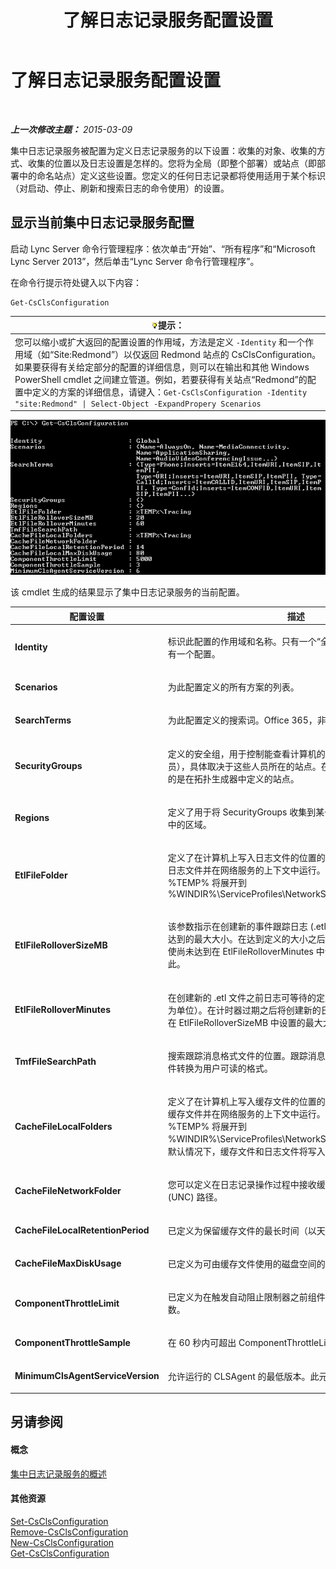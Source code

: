 ﻿---
title: 了解日志记录服务配置设置
TOCTitle: 了解日志记录服务配置设置
ms:assetid: 3c34e600-0b91-43dc-b4cc-90b6a70ee12e
ms:mtpsurl: https://technet.microsoft.com/zh-cn/library/JJ688029(v=OCS.15)
ms:contentKeyID: 49888380
ms.date: 05/19/2016
mtps_version: v=OCS.15
ms.translationtype: HT
---

# 了解日志记录服务配置设置

 

_**上一次修改主题：** 2015-03-09_

集中日志记录服务被配置为定义日志记录服务的以下设置：收集的对象、收集的方式、收集的位置以及日志设置是怎样的。您将为全局（即整个部署）或站点（即部署中的命名站点）定义这些设置。您定义的任何日志记录都将使用适用于某个标识（对启动、停止、刷新和搜索日志的命令使用）的设置。

## 显示当前集中日志记录服务配置

启动 Lync Server 命令行管理程序：依次单击“开始”、“所有程序”和“Microsoft Lync Server 2013”，然后单击“Lync Server 命令行管理程序”。

在命令行提示符处键入以下内容：

    Get-CsClsConfiguration

<table>
<thead>
<tr class="header">
<th><img src="images/Gg398094.tip(OCS.15).gif" title="tip" alt="tip" />提示：</th>
</tr>
</thead>
<tbody>
<tr class="odd">
<td>您可以缩小或扩大返回的配置设置的作用域，方法是定义 <code>-Identity</code> 和一个作用域（如“Site:Redmond”）以仅返回 Redmond 站点的 CsClsConfiguration。如果要获得有关给定部分的配置的详细信息，则可以在输出和其他 Windows PowerShell cmdlet 之间建立管道。例如，若要获得有关站点“Redmond”的配置中定义的方案的详细信息，请键入：<code>Get-CsClsConfiguration -Identity &quot;site:Redmond&quot; | Select-Object -ExpandPropery Scenarios</code></td>
</tr>
</tbody>
</table>


![来自 Get-CsClsConfiguration 的示例输出。](images/JJ688138.23f98ddc-fc48-499a-b6c5-752611f2a0b0(OCS.15).jpg "来自 Get-CsClsConfiguration 的示例输出。")

该 cmdlet 生成的结果显示了集中日志记录服务的当前配置。


<table>
<colgroup>
<col style="width: 50%" />
<col style="width: 50%" />
</colgroup>
<thead>
<tr class="header">
<th>配置设置</th>
<th>描述</th>
</tr>
</thead>
<tbody>
<tr class="odd">
<td><p><strong>Identity</strong></p></td>
<td><p>标识此配置的作用域和名称。只有一个“全局”配置，且每个站点只有一个配置。</p></td>
</tr>
<tr class="even">
<td><p><strong>Scenarios</strong></p></td>
<td><p>为此配置定义的所有方案的列表。</p></td>
</tr>
<tr class="odd">
<td><p><strong>SearchTerms</strong></p></td>
<td><p>为此配置定义的搜索词。Office 365，非本地部署。</p></td>
</tr>
<tr class="even">
<td><p><strong>SecurityGroups</strong></p></td>
<td><p>定义的安全组，用于控制能查看计算机的人员（即，安全组的成员），具体取决于这些人员所在的站点。在此上下文中，“站点”指的是在拓扑生成器中定义的站点。</p></td>
</tr>
<tr class="odd">
<td><p><strong>Regions</strong></p></td>
<td><p>定义了用于将 SecurityGroups 收集到某个区域（例如，EMEA）中的区域。</p></td>
</tr>
<tr class="even">
<td><p><strong>EtlFileFolder</strong></p></td>
<td><p>定义了在计算机上写入日志文件的位置的路径。CLSAgent 将写入日志文件并在网络服务的上下文中运行。在这种情况下，%TEMP% 将展开到 %WINDIR%\ServiceProfiles\NetworkService\AppData\Local</p></td>
</tr>
<tr class="odd">
<td><p><strong>EtlFileRolloverSizeMB</strong></p></td>
<td><p>该参数指示在创建新的事件跟踪日志 (.etl) 文件之前日志文件需要达到的最大大小。在达到定义的大小之后将创建新的日志文件，即使尚未达到在 EtlFileRolloverMinutes 中设置的最长时间也是如此。</p></td>
</tr>
<tr class="even">
<td><p><strong>EtlFileRolloverMinutes</strong></p></td>
<td><p>在创建新的 .etl 文件之前日志可等待的定义的最大时间量（以分钟为单位）。在计时器过期之后将创建新的日志文件，即使尚未达到在 EtlFileRolloverSizeMB 中设置的最大大小也是如此。</p></td>
</tr>
<tr class="odd">
<td><p><strong>TmfFileSearchPath</strong></p></td>
<td><p>搜索跟踪消息格式文件的位置。跟踪消息格式文件用于将二进制文件转换为用户可读的格式。</p></td>
</tr>
<tr class="even">
<td><p><strong>CacheFileLocalFolders</strong></p></td>
<td><p>定义了在计算机上写入缓存文件的位置的路径。CLSAgent 将写入缓存文件并在网络服务的上下文中运行。在这种情况下，%TEMP% 将展开到 %WINDIR%\ServiceProfiles\NetworkService\AppData\Local。默认情况下，缓存文件和日志文件将写入相同的目录。</p></td>
</tr>
<tr class="odd">
<td><p><strong>CacheFileNetworkFolder</strong></p></td>
<td><p>您可以定义在日志记录操作过程中接收缓存文件的通用命名约定 (UNC) 路径。</p></td>
</tr>
<tr class="even">
<td><p><strong>CacheFileLocalRetentionPeriod</strong></p></td>
<td><p>已定义为保留缓存文件的最长时间（以天为单位）。</p></td>
</tr>
<tr class="odd">
<td><p><strong>CacheFileMaxDiskUsage</strong></p></td>
<td><p>已定义为可由缓存文件使用的磁盘空间的百分比。</p></td>
</tr>
<tr class="even">
<td><p><strong>ComponentThrottleLimit</strong></p></td>
<td><p>已定义为在触发自动阻止限制器之前组件每秒可生成的最大跟踪数。</p></td>
</tr>
<tr class="odd">
<td><p><strong>ComponentThrottleSample</strong></p></td>
<td><p>在 60 秒内可超出 ComponentThrottleLimit 的次数。</p></td>
</tr>
<tr class="even">
<td><p><strong>MinimumClsAgentServiceVersion</strong></p></td>
<td><p>允许运行的 CLSAgent 的最低版本。此元素适用于 Office 365。</p></td>
</tr>
</tbody>
</table>


## 另请参阅

#### 概念

[集中日志记录服务的概述](lync-server-2013-overview-of-the-centralized-logging-service.md)  

#### 其他资源

[Set-CsClsConfiguration](set-csclsconfiguration.md)  
[Remove-CsClsConfiguration](remove-csclsconfiguration.md)  
[New-CsClsConfiguration](new-csclsconfiguration.md)  
[Get-CsClsConfiguration](get-csclsconfiguration.md)

